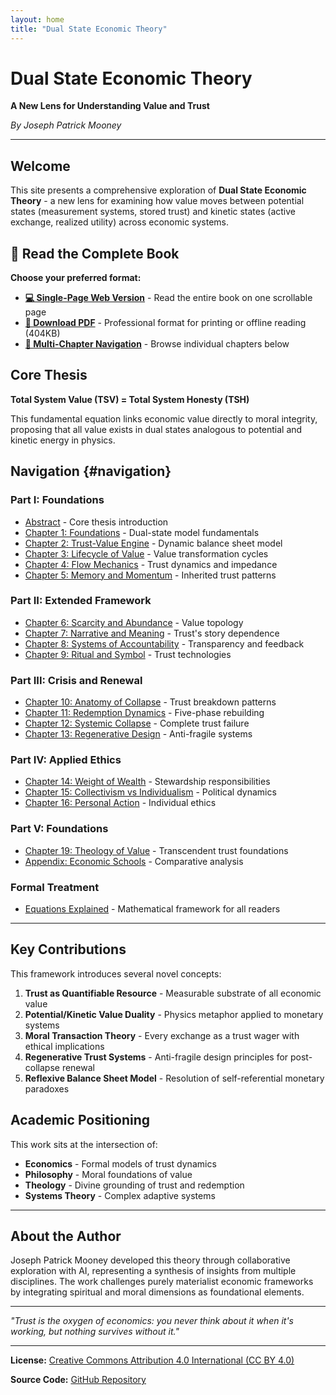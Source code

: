 ```yaml
---
layout: home
title: "Dual State Economic Theory"
---
```


# Dual State Economic Theory
**A New Lens for Understanding Value and Trust**

*By Joseph Patrick Mooney*

---

## Welcome

This site presents a comprehensive exploration of **Dual State Economic Theory** - a new lens for examining how value moves between potential states (measurement systems, stored trust) and kinetic states (active exchange, realized utility) across economic systems.

## **📖 Read the Complete Book**

**Choose your preferred format:**

- **[💻 Single-Page Web Version](complete-book.html)** - Read the entire book on one scrollable page
- **[📄 Download PDF](output/dset_book.pdf)** - Professional format for printing or offline reading (404KB)
- **[🔗 Multi-Chapter Navigation](#navigation)** - Browse individual chapters below

## Core Thesis

**Total System Value (TSV) = Total System Honesty (TSH)**

This fundamental equation links economic value directly to moral integrity, proposing that all value exists in dual states analogous to potential and kinetic energy in physics.

## Navigation {#navigation}

### **Part I: Foundations**
- [Abstract](abstract.html) - Core thesis introduction
- [Chapter 1: Foundations](chapter_01_foundations.html) - Dual-state model fundamentals
- [Chapter 2: Trust-Value Engine](chapter_02_trust_value_engine.html) - Dynamic balance sheet model
- [Chapter 3: Lifecycle of Value](chapter_03_lifecycle_of_value.html) - Value transformation cycles
- [Chapter 4: Flow Mechanics](chapter_04_flow_mechanics.html) - Trust dynamics and impedance
- [Chapter 5: Memory and Momentum](chapter_05_memory_and_momentum.html) - Inherited trust patterns

### **Part II: Extended Framework**
- [Chapter 6: Scarcity and Abundance](chapter_06_scarcity_and_abundance.html) - Value topology
- [Chapter 7: Narrative and Meaning](chapter_07_narrative_and_meaning.html) - Trust's story dependence
- [Chapter 8: Systems of Accountability](chapter_08_systems_of_accountability.html) - Transparency and feedback
- [Chapter 9: Ritual and Symbol](chapter_09_ritual_and_symbol.html) - Trust technologies

### **Part III: Crisis and Renewal**
- [Chapter 10: Anatomy of Collapse](chapter_10_anatomy_of_collapse.html) - Trust breakdown patterns
- [Chapter 11: Redemption Dynamics](chapter_11_redemption_dynamics.html) - Five-phase rebuilding
- [Chapter 12: Systemic Collapse](chapter_12_systemic_collapse.html) - Complete trust failure
- [Chapter 13: Regenerative Design](chapter_13_regenerative_design.html) - Anti-fragile systems

### **Part IV: Applied Ethics**
- [Chapter 14: Weight of Wealth](chapter_14_weight_of_wealth.html) - Stewardship responsibilities
- [Chapter 15: Collectivism vs Individualism](chapter_15_collectivism_vs_individualism.html) - Political dynamics
- [Chapter 16: Personal Action](chapter_16_personal_action.html) - Individual ethics

### **Part V: Foundations**
- [Chapter 19: Theology of Value](chapter_19_theology_of_value.html) - Transcendent trust foundations
- [Appendix: Economic Schools](appendix_01.html) - Comparative analysis

### **Formal Treatment**  
- [Equations Explained](chapter_99_formalism_explained.html) - Mathematical framework for all readers

---

## Key Contributions

This framework introduces several novel concepts:

1. **Trust as Quantifiable Resource** - Measurable substrate of all economic value
2. **Potential/Kinetic Value Duality** - Physics metaphor applied to monetary systems  
3. **Moral Transaction Theory** - Every exchange as a trust wager with ethical implications
4. **Regenerative Trust Systems** - Anti-fragile design principles for post-collapse renewal
5. **Reflexive Balance Sheet Model** - Resolution of self-referential monetary paradoxes

## Academic Positioning

This work sits at the intersection of:
- **Economics** - Formal models of trust dynamics
- **Philosophy** - Moral foundations of value
- **Theology** - Divine grounding of trust and redemption
- **Systems Theory** - Complex adaptive systems

---

## About the Author

Joseph Patrick Mooney developed this theory through collaborative exploration with AI, representing a synthesis of insights from multiple disciplines. The work challenges purely materialist economic frameworks by integrating spiritual and moral dimensions as foundational elements.

---

*"Trust is the oxygen of economics: you never think about it when it's working, but nothing survives without it."*

---

**License:** [Creative Commons Attribution 4.0 International (CC BY 4.0)](https://creativecommons.org/licenses/by/4.0/)

**Source Code:** [GitHub Repository](https://github.com/joemooney/dual-state-value-theory)
